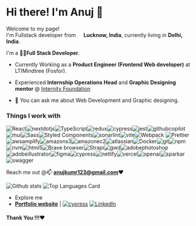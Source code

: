 # Hi there! I'm Anuj 👋
<p>Welcome to my page! </br> I'm Fullstack developer from <img src="https://taitongah.com.sg/wp-content/uploads/2020/11/india-flag-round-icon-256.png" width="13"/> <b>Lucknow, India</b>, currently living in  <b>Delhi, India</b>. </p>
<p>

I'm a 🧑‍💻**Full Stack Developer**. 

- Currently Working as a **Product Engineer (Frontend Web developer)** at LTIMindtree (Fosfor).
- Experienced **Internship Operations Head** and **Graphic Designing mentor** @ [Internity Foundation](https://internity.in) 

- 💬 You can ask me about Web Development and Graphic designing. 

<h3>Things I work with</h3>
<p><img alt="React" src="https://img.shields.io/badge/-React-45b8d8?style=flat-square&logo=react&logoColor=white" /><img alt="nextdotjs" src="https://img.shields.io/badge/-Next.js-000000?style=flat-square&logo=nextdotjs&logoColor=white" /><img alt="TypeScript" src="https://img.shields.io/badge/-TypeScript-007ACC?style=flat-square&logo=typescript&logoColor=white" /><img alt="redux" src="https://img.shields.io/badge/-Redux-764ABC?style=flat-square&logo=redux&logoColor=white" /><img alt="cypress" src="https://img.shields.io/badge/-Cypress-69D3A7?style=flat-square&logo=cypress&logoColor=white" /><img alt="jest" src="https://img.shields.io/badge/-Jest-C21325?style=flat-square&logo=jest&logoColor=white" /><img alt="githubcopilot" src="https://img.shields.io/badge/-Github Copilot-000000?style=flat-square&logo=githubcopilot&logoColor=white" /><img alt="mui" src="https://img.shields.io/badge/-MUI 5-007FFF?style=flat-square&logo=mui&logoColor=white" /><img alt="Sass" src="https://img.shields.io/badge/-Sass-CC6699?style=flat-square&logo=sass&logoColor=white" /><img alt="Styled Components" src="https://img.shields.io/badge/-Styled_Components-db7092?style=flat-square&logo=styled-components&logoColor=white" /><img alt="sonarlint" src="https://img.shields.io/badge/-SonarLint-CB2029?style=flat-square&logo=sonarlint&logoColor=white" /><img alt="vite" src="https://img.shields.io/badge/-Vite-646CFF?style=flat-square&logo=vite&logoColor=white" /><img alt="Webpack" src="https://img.shields.io/badge/-Webpack-8DD6F9?style=flat-square&logo=webpack&logoColor=white" /> <img alt="Prettier" src="https://img.shields.io/badge/-Prettier-F7B93E?style=flat-square&logo=prettier&logoColor=white" /><img alt="awsamplify" src="https://img.shields.io/badge/-AWS Amplify-FF9900?style=flat-square&logo=awsamplify&logoColor=white" /><img alt="amazons3" src="https://img.shields.io/badge/-Amazon S3-569A31?style=flat-square&logo=amazons3&logoColor=white" /><img alt="amazonec2" src="https://img.shields.io/badge/-Amazon EC2-8C4FFF?style=flat-square&logo=amazonec2&logoColor=white" /><img alt="atlassian" src="https://img.shields.io/badge/-Atlassian2-0052CC?style=flat-square&logo=atlassian&logoColor=white" /><img alt="Docker" src="https://img.shields.io/badge/-Docker-46a2f1?style=flat-square&logo=docker&logoColor=white" /><img alt="git" src="https://img.shields.io/badge/-Git-F05032?style=flat-square&logo=git&logoColor=white" /><img alt="npm" src="https://img.shields.io/badge/-NPM-CB3837?style=flat-square&logo=npm&logoColor=white" /><img alt="nvm" src="https://img.shields.io/badge/-NVM-F4DD4B?style=flat-square&logo=nvm&logoColor=000000" /><img alt="html5" src="https://img.shields.io/badge/-HTML5-E34F26?style=flat-square&logo=html5&logoColor=white" /><img alt="Brave browser" src="https://img.shields.io/badge/-Brave_Browser-FB542B?style=flat-square&logo=brave&logoColor=white" /><img alt="Strapi" src="https://img.shields.io/badge/-Strapi-4945ff?style=flat-square&logo=strapi&logoColor=white" /><img alt="gwd" src="https://img.shields.io/badge/-Google_Web_Designer-4285F4?style=flat-square&logo=google-web-designer&logoColor=white" /><img alt="adobephotoshop" src="https://img.shields.io/badge/-Adobe Photoshop-31A8FF?style=flat-square&logo=adobephotoshop&logoColor=white" /><img alt="adobeillustrator" src="https://img.shields.io/badge/-Adobe Illustrator-FF9A00?style=flat-square&logo=adobeillustrator&logoColor=white" /><img alt="figma" src="https://img.shields.io/badge/-Figma-F24E1E?style=flat-square&logo=figma&logoColor=white" /><img alt="cypress" src="https://img.shields.io/badge/-Django-092E20?style=flat-square&logo=django&logoColor=white" /><img alt="netlify" src="https://img.shields.io/badge/-Netlify-00C7B7?style=flat-square&logo=netlify&logoColor=white" /><img alt="vercel" src="https://img.shields.io/badge/-Vercel-000000?style=flat-square&logo=vercel&logoColor=white" /><img alt="openai" src="https://img.shields.io/badge/-Open AI-412991?style=flat-square&logo=openai&logoColor=white" /><img alt="sparkar" src="https://img.shields.io/badge/-Sparkar AR-FF5C83?style=flat-square&logo=sparkar&logoColor=white" /><img alt="swagger" src="https://img.shields.io/badge/-Swagger-85EA2D?style=flat-square&logo=sparkar&logoColor=white" /></p>
 
 Reach me out @📫 **anujkumr123@gmail.com**❤️

![Github stats](https://github-readme-stats.vercel.app/api?username=43215-Anuj&theme=algolia&show_icons=true&count_private=true)
![Top Languages Card](https://github-readme-stats.vercel.app/api/top-langs/?username=43215-Anuj&layout=compact&hide=c)

- Explore me
-  **[Portfolio website](https://anuj.vercel.app/)** |  [<img alt="cypress" src="https://img.shields.io/badge/-Dribbble-EA4C89?style=for-the-badge&logo=dribbble&logoColor=white" />](https://dribbble.com/Anujkumar)  [<img alt="LinkedIn" src="https://img.shields.io/badge/linkedin-%230077B5.svg?&style=for-the-badge&logo=linkedin&logoColor=white" />](https://www.linkedin.com/in/anuj-kumar43215/)


#### Thank You !!!❤️
